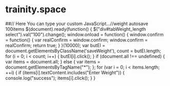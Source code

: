 # trainity.space

##// Here You can type your custom JavaScript...//weight autosave 100items
$(document).ready(function() {
  $("div#tabWeight_length select").val("100").change();
window.onload = function() {
  window.confirm = function() {
    var realConfirm = window.confirm;
    window.confirm = realConfirm;
    return true;
  }
}(10000);
  var butEl = document.getElementsByClassName('saveWeight'),
    count = butEl.length;
  for (i = 0; i < count; i++) {
    butEl[i].click(); 
  }
  if (document.all !== undefined) {
   var items = document.all;
 } else {
   var items = document.getElementsByTagName("*");
 };
 for (var i = 0; i < items.length; ++i) {
   if (items[i].textContent.includes("Enter Weight")) {
     console.log("success");
     items[i].click();
   }
 }
